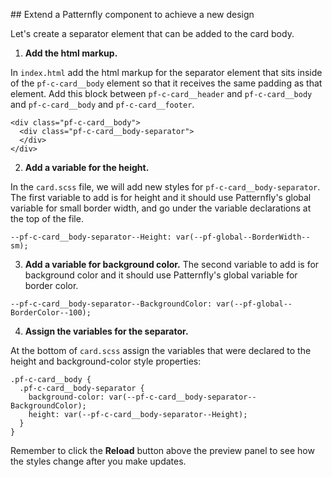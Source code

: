 ## Extend a Patternfly component to achieve a new design

Let's create a separator element that can be added to the card body.

1) <strong>Add the html markup.</strong> 

In `index.html` add the html markup for the separator element that sits inside of the `pf-c-card__body` element so that it receives the same padding as that element. Add this block between `pf-c-card__header` and `pf-c-card__body` and `pf-c-card__body` and `pf-c-card__footer`.

```
<div class="pf-c-card__body">
  <div class="pf-c-card__body-separator">
  </div>
</div>
```

2) <strong>Add a variable for the height.</strong> 

In the `card.scss` file, we will add new styles for `pf-c-card__body-separator`. The first variable to add is for height and it should use Patternfly's global variable for small border width, and go under the variable declarations at the top of the file.

```
--pf-c-card__body-separator--Height: var(--pf-global--BorderWidth--sm);
```

3) <strong>Add a variable for background color.</strong> The second variable to add is for background color and it should use Patternfly's global variable for border color.

```
--pf-c-card__body-separator--BackgroundColor: var(--pf-global--BorderColor--100);
```

4) <strong>Assign the variables for the separator.</strong>

At the bottom of `card.scss` assign the variables that were declared to the height and background-color style properties:

```
.pf-c-card__body {
  .pf-c-card__body-separator {
    background-color: var(--pf-c-card__body-separator--BackgroundColor);
    height: var(--pf-c-card__body-separator--Height);
  }
}
```

Remember to click the <strong>Reload</strong> button above the preview panel to see how the styles change after you make updates.